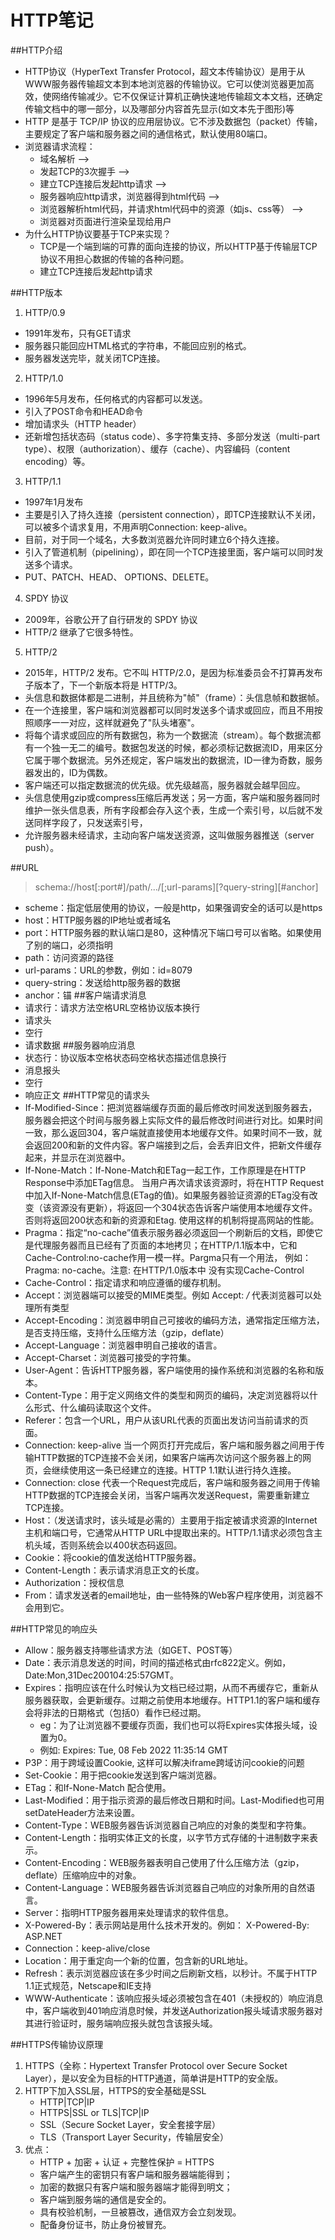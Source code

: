﻿# HTTP笔记

##HTTP介绍
- HTTP协议（HyperText Transfer Protocol，超文本传输协议）是用于从WWW服务器传输超文本到本地浏览器的传输协议。它可以使浏览器更加高效，使网络传输减少。它不仅保证计算机正确快速地传输超文本文档，还确定传输文档中的哪一部分，以及哪部分内容首先显示(如文本先于图形)等
- HTTP 是基于 TCP/IP 协议的应用层协议。它不涉及数据包（packet）传输，主要规定了客户端和服务器之间的通信格式，默认使用80端口。
- 浏览器请求流程：
    - 域名解析 -->
    - 发起TCP的3次握手 -->
    - 建立TCP连接后发起http请求 -->
    - 服务器响应http请求，浏览器得到html代码 -->
    - 浏览器解析html代码，并请求html代码中的资源（如js、css等） -->
    - 浏览器对页面进行渲染呈现给用户
- 为什么HTTP协议要基于TCP来实现？
    - TCP是一个端到端的可靠的面向连接的协议，所以HTTP基于传输层TCP协议不用担心数据的传输的各种问题。
    - 建立TCP连接后发起http请求

##HTTP版本
1. HTTP/0.9
- 1991年发布，只有GET请求
- 服务器只能回应HTML格式的字符串，不能回应别的格式。
- 服务器发送完毕，就关闭TCP连接。
2. HTTP/1.0
- 1996年5月发布，任何格式的内容都可以发送。
- 引入了POST命令和HEAD命令
- 增加请求头（HTTP header）
- 还新增包括状态码（status code）、多字符集支持、多部分发送（multi-part type）、权限（authorization）、缓存（cache）、内容编码（content encoding）等。
3. HTTP/1.1
- 1997年1月发布
- 主要是引入了持久连接（persistent connection），即TCP连接默认不关闭，可以被多个请求复用，不用声明Connection: keep-alive。
- 目前，对于同一个域名，大多数浏览器允许同时建立6个持久连接。
- 引入了管道机制（pipelining），即在同一个TCP连接里面，客户端可以同时发送多个请求。
- PUT、PATCH、HEAD、 OPTIONS、DELETE。
4. SPDY 协议
- 2009年，谷歌公开了自行研发的 SPDY 协议
- HTTP/2 继承了它很多特性。
5. HTTP/2
- 2015年，HTTP/2 发布。它不叫 HTTP/2.0，是因为标准委员会不打算再发布子版本了，下一个新版本将是 HTTP/3。
- 头信息和数据体都是二进制，并且统称为"帧"（frame）：头信息帧和数据帧。
- 在一个连接里，客户端和浏览器都可以同时发送多个请求或回应，而且不用按照顺序一一对应，这样就避免了"队头堵塞"。
- 将每个请求或回应的所有数据包，称为一个数据流（stream）。每个数据流都有一个独一无二的编号。数据包发送的时候，都必须标记数据流ID，用来区分它属于哪个数据流。另外还规定，客户端发出的数据流，ID一律为奇数，服务器发出的，ID为偶数。
- 客户端还可以指定数据流的优先级。优先级越高，服务器就会越早回应。
- 头信息使用gzip或compress压缩后再发送；另一方面，客户端和服务器同时维护一张头信息表，所有字段都会存入这个表，生成一个索引号，以后就不发送同样字段了，只发送索引号，
- 允许服务器未经请求，主动向客户端发送资源，这叫做服务器推送（server push）。

##URL
>schema://host[:port#]/path/.../[;url-params][?query-string][#anchor]

- scheme：指定低层使用的协议，一般是http，如果强调安全的话可以是https
- host：HTTP服务器的IP地址或者域名
- port：HTTP服务器的默认端口是80，这种情况下端口号可以省略。如果使用了别的端口，必须指明
- path：访问资源的路径
- url-params：URL的参数，例如：id=8079
- query-string：发送给http服务器的数据
- anchor：锚
##客户端请求消息
- 请求行：请求方法空格URL空格协议版本换行
- 请求头
- 空行
- 请求数据
##服务器响应消息
- 状态行：协议版本空格状态码空格状态描述信息换行
- 消息报头
- 空行
- 响应正文
##HTTP常见的请求头
- If-Modified-Since：把浏览器端缓存页面的最后修改时间发送到服务器去，服务器会把这个时间与服务器上实际文件的最后修改时间进行对比。如果时间一致，那么返回304，客户端就直接使用本地缓存文件。如果时间不一致，就会返回200和新的文件内容。客户端接到之后，会丢弃旧文件，把新文件缓存起来，并显示在浏览器中。
- If-None-Match：If-None-Match和ETag一起工作，工作原理是在HTTP Response中添加ETag信息。 当用户再次请求该资源时，将在HTTP Request 中加入If-None-Match信息(ETag的值)。如果服务器验证资源的ETag没有改变（该资源没有更新），将返回一个304状态告诉客户端使用本地缓存文件。否则将返回200状态和新的资源和Etag.  使用这样的机制将提高网站的性能。
- Pragma：指定“no-cache”值表示服务器必须返回一个刷新后的文档，即使它是代理服务器而且已经有了页面的本地拷贝；在HTTP/1.1版本中，它和Cache-Control:no-cache作用一模一样。Pargma只有一个用法， 例如： Pragma: no-cache。注意: 在HTTP/1.0版本中 没有实现Cache-Control
- Cache-Control：指定请求和响应遵循的缓存机制。
- Accept：浏览器端可以接受的MIME类型。例如 Accept: */* 代表浏览器可以处理所有类型
- Accept-Encoding：浏览器申明自己可接收的编码方法，通常指定压缩方法，是否支持压缩，支持什么压缩方法（gzip，deflate）
- Accept-Language：浏览器申明自己接收的语言。
- Accept-Charset：浏览器可接受的字符集。
- User-Agent：告诉HTTP服务器，客户端使用的操作系统和浏览器的名称和版本。
- Content-Type：用于定义网络文件的类型和网页的编码，决定浏览器将以什么形式、什么编码读取这个文件。
- Referer：包含一个URL，用户从该URL代表的页面出发访问当前请求的页面。
- Connection: keep-alive 当一个网页打开完成后，客户端和服务器之间用于传输HTTP数据的TCP连接不会关闭，如果客户端再次访问这个服务器上的网页，会继续使用这一条已经建立的连接。HTTP 1.1默认进行持久连接。
- Connection: close 代表一个Request完成后，客户端和服务器之间用于传输HTTP数据的TCP连接会关闭，当客户端再次发送Request，需要重新建立TCP连接。
- Host：（发送请求时，该头域是必需的）主要用于指定被请求资源的Internet主机和端口号，它通常从HTTP URL中提取出来的。HTTP/1.1请求必须包含主机头域，否则系统会以400状态码返回。
- Cookie：将cookie的值发送给HTTP服务器。
- Content-Length：表示请求消息正文的长度。
- Authorization：授权信息
- From：请求发送者的email地址，由一些特殊的Web客户程序使用，浏览器不会用到它。

##HTTP常见的响应头
- Allow：服务器支持哪些请求方法（如GET、POST等）
- Date：表示消息发送的时间，时间的描述格式由rfc822定义。例如，Date:Mon,31Dec200104:25:57GMT。
- Expires：指明应该在什么时候认为文档已经过期，从而不再缓存它，重新从服务器获取，会更新缓存。过期之前使用本地缓存。HTTP1.1的客户端和缓存会将非法的日期格式（包括0）看作已经过期。
   - eg：为了让浏览器不要缓存页面，我们也可以将Expires实体报头域，设置为0。
   - 例如: Expires: Tue, 08 Feb 2022 11:35:14 GMT
- P3P：用于跨域设置Cookie, 这样可以解决iframe跨域访问cookie的问题
- Set-Cookie：用于把cookie发送到客户端浏览器。
- ETag：和If-None-Match 配合使用。
- Last-Modified：用于指示资源的最后修改日期和时间。Last-Modified也可用setDateHeader方法来设置。
- Content-Type：WEB服务器告诉浏览器自己响应的对象的类型和字符集。
- Content-Length：指明实体正文的长度，以字节方式存储的十进制数字来表示。
- Content-Encoding：WEB服务器表明自己使用了什么压缩方法（gzip，deflate）压缩响应中的对象。
- Content-Language：WEB服务器告诉浏览器自己响应的对象所用的自然语言。
- Server：指明HTTP服务器用来处理请求的软件信息。
- X-Powered-By：表示网站是用什么技术开发的。例如： X-Powered-By: ASP.NET
- Connection：keep-alive/close
- Location：用于重定向一个新的位置，包含新的URL地址。
- Refresh：表示浏览器应该在多少时间之后刷新文档，以秒计。不属于HTTP 1.1正式规范，Netscape和IE支持
- WWW-Authenticate：该响应报头域必须被包含在401（未授权的）响应消息中，客户端收到401响应消息时候，并发送Authorization报头域请求服务器对其进行验证时，服务端响应报头就包含该报头域。

##HTTPS传输协议原理
1. HTTPS（全称：Hypertext Transfer Protocol over Secure Socket Layer），是以安全为目标的HTTP通道，简单讲是HTTP的安全版。
2. HTTP下加入SSL层，HTTPS的安全基础是SSL
    - HTTP|TCP|IP
    - HTTPS|SSL or TLS|TCP|IP
    - SSL（Secure Socket Layer，安全套接字层）
    - TLS（Transport Layer Security，传输层安全）
3. 优点：
    - HTTP + 加密 + 认证 + 完整性保护 = HTTPS
    - 客户端产生的密钥只有客户端和服务器端能得到；
    - 加密的数据只有客户端和服务器端才能得到明文；
    - 客户端到服务端的通信是安全的。
    - 具有校验机制，一旦被篡改，通信双方会立刻发现。
    - 配备身份证书，防止身份被冒充。



